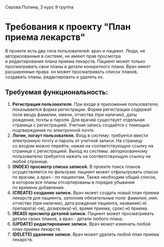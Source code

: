 Серова Полина, 3 курс 9 группа
# Требования к проекту "План приема лекарств"

В проекте есть два типа пользователей: врач и пациент. Люди, не авторизованные в системе, не имеют прав просмотра и редактирования плана приема лекарств. Пациент может только просматривать свои планы и детали конкретного плана. Врач имеет расширенные права: он может просматривать список планов, создавать планы, редактировать и удалять их.   

## Требуемая функциональность:

1. **Регистрация пользователя.** При входе в приложение пользователю показывается форма регистрации. Форма регистрации содержит поля ввода фамилии, имени, отчества (при наличии), даты рождения, почты и пароля. Для врачей существует отдельная страница с регистрацией. Учетная запись создаётся с помощью подтверждения по электронной почте.
2. **Логин, логаут пользователя.** Вход в систему: требуется ввести электронную почту и пароль от учетной записи. На страницу со входом можно перейти, нажав на соответствующую ссылку на странице с регистрацией. Выход из системы: авторизованному пользователю требуется нажать на соответствующую ссылку на любой странице.
3. **(INDEX) просмотр списка записей.** В проекте поиск планов осуществляется по фильтрам: пациент может отфильтровать список по врачам, а врач - по пациентам. Также необходим общий список, в котором все планы отсортированы в порядке убывания по времени добавления.
4. **(CREATE) создание записи.** Врач может создать новый план приема лекарств для пациента, заполнив обязательные поля: фамилия, имя, отчество (при наличии), дата рождения пациента, название(-я) препарата(-ов), дозировка(-и), время приема, срок(-и) приема.
5. **(READ) просмотр деталей записи.** Пациент может просматривать детали своих планов, а врач - детали любого плана.
6. **(UPDATE) редактирование записи.** Врач может изменить любой план приема лекарств.
7. **(DELETE) удаление записи.** Врач может удалить любой план приема лекарств.
